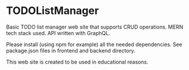 # TODOListManager
Basic TODO list manager web site that supports CRUD operations.
MERN tech stack used. API written with GraphQL.

Please install (using npm for example) all the needed dependencies. See package.json files in frontend and backend directory.

This web site is created to be used in educational reasons.
